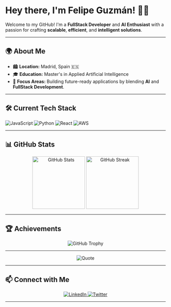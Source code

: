 # Hey there, I'm Felipe Guzmán! 👋🚀  

Welcome to my GitHub! I'm a **FullStack Developer** and **AI Enthusiast** with a passion for crafting **scalable**, **efficient**, and **intelligent solutions**.  

---

## 🌍 **About Me**
- 🏙️ **Location:** Madrid, Spain 🇪🇸  
- 🎓 **Education:** Master's in Applied Artificial Intelligence  
- 🤖 **Focus Areas:** Building future-ready applications by blending **AI** and **FullStack Development**.

---

## 🛠️ **Current Tech Stack**
<p>
  <img src="https://img.shields.io/badge/JavaScript-F7DF1E?style=for-the-badge&logo=javascript&logoColor=black" alt="JavaScript"/>
  <img src="https://img.shields.io/badge/Python-3776AB?style=for-the-badge&logo=python&logoColor=white" alt="Python"/>
  <img src="https://img.shields.io/badge/React-61DAFB?style=for-the-badge&logo=react&logoColor=black" alt="React"/>
  <img src="https://img.shields.io/badge/AWS-232F3E?style=for-the-badge&logo=amazon-aws&logoColor=white" alt="AWS"/>
</p>


---

## 📊 **GitHub Stats**
<div align="center">
  <img src="https://github-readme-stats.vercel.app/api?username=FeliGR&show_icons=true&theme=tokyonight" alt="GitHub Stats" height="165"/>
  <img src="https://streak-stats.demolab.com?user=FeliGR&theme=tokyonight&hide_border=true&date_format=M%20j%5B%2C%20Y%5D" alt="GitHub Streak" height="165"/>
</div>

---

## 🏆 **Achievements**
<div align="center">
  <img src="https://github-profile-trophy.vercel.app/?username=FeliGR&theme=tokyonight&no-frame=true&margin-w=15" alt="GitHub Trophy"/>
</div>

---

<div align="center">
  <img src="https://quotes-github-readme.vercel.app/api?type=quote" alt="Quote"/>
</div>

---

## 📫 **Connect with Me**
<p align="center">
  <a href="https://www.linkedin.com/in/felipeguzmanrod/" target="_blank">
    <img src="https://img.shields.io/badge/LinkedIn-0077B5?style=for-the-badge&logo=linkedin&logoColor=white" alt="LinkedIn"/>
  </a>
  <a href="https://twitter.com/felipeguzmanrod" target="_blank">
    <img src="https://img.shields.io/badge/Twitter-1DA1F2?style=for-the-badge&logo=twitter&logoColor=white" alt="Twitter"/>
  </a>
</p>

---
